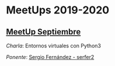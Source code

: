 # MeetUps 2019-2020

## [MeetUp Septiembre](09_Septiembre-Entornos-virtuales-con-Python3/README.md)

_Charla_: Entornos virtuales con Python3

_Ponente_: [Sergio Fernández - serfer2](mailto:serfer2@protonmail.com)
